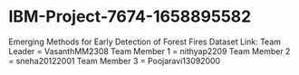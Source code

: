 # IBM-Project-7674-1658895582
Emerging Methods for Early Detection of Forest Fires
Dataset Link:
Team Leader = VasanthMM2308
Team Member 1 = nithyap2209
Team Member 2 = sneha20122001
Team Member 3 = Poojaravi13092000
